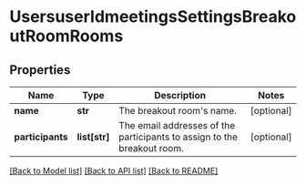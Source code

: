 # UsersuserIdmeetingsSettingsBreakoutRoomRooms

## Properties
Name | Type | Description | Notes
------------ | ------------- | ------------- | -------------
**name** | **str** | The breakout room&#x27;s name. | [optional] 
**participants** | **list[str]** | The email addresses of the participants to assign to the breakout room. | [optional] 

[[Back to Model list]](../README.md#documentation-for-models) [[Back to API list]](../README.md#documentation-for-api-endpoints) [[Back to README]](../README.md)

